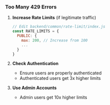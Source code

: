 ### Too Many 429 Errors

1. **Increase Rate Limits** (if legitimate traffic)

   ```javascript
   // Edit backend/common/rate-limit/index.js
   const RATE_LIMITS = {
     PUBLIC: {
       max: 200, // Increase from 100
       ...
     }
   }
   ```

2. **Check Authentication**
   - Ensure users are properly authenticated
   - Authenticated users get 3x higher limits

3. **Use Admin Accounts**
   - Admin users get 10x higher limits

